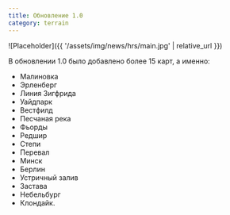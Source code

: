 ```yaml
---
title: Обновление 1.0
category: terrain
---
```


![Placeholder]({{ '/assets/img/news/hrs/main.jpg' | relative_url }})

В обновлении 1.0 было добавлено более 15 карт, а именно:

- Малиновка
- Эрленберг
- Линия Зигфрида
- Уайдпарк
- Вестфилд
- Песчаная река
- Фьорды
- Редшир
- Степи
- Перевал
- Минск
- Берлин
- Устричный залив
- Застава
- Небельбург
- Клондайк.
